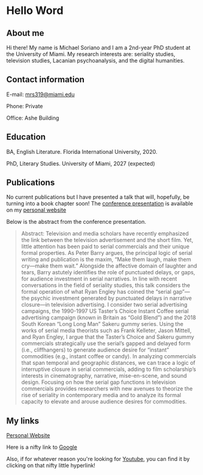 # Hello Word

## About me 

Hi there! My name is Michael Soriano and I am a 2nd-year PhD student at the University of Miami. My research interests are: seriality studies, television studies, Lacanian psychoanalysis, and the digital humanities. 

## Contact information

E-mail: mrs319@miami.edu

Phone: Private

Office: Ashe Building

## Education 

BA, English Literature. Florida International University, 2020.

PhD, Literary Studies. University of Miami, 2027 (expected)

## Publications 

No current publications but I have presented a talk that will, hopefully, be turning into a book chapter soon! The [conference presentation](https://michaelsoriano.net/talks/2022-11-05-talk-1) is available on my [personal website](michaelsoriano.net)

Below is the abstract from the conference presentation. 

> Abstract: Television and media scholars have recently emphasized the link between the television advertisement and the short film. Yet, little attention has been paid to serial commercials and their unique formal properties. As Peter Barry argues, the principal logic of serial writing and publication is the maxim, “Make them laugh, make them cry—make them wait.” Alongside the affective domain of laughter and tears, Barry astutely identifies the role of punctuated delays, or gaps, for audience investment in serial narratives. In line with recent conversations in the field of seriality studies, this talk considers the formal operation of what Ryan Engley has coined the “serial gap”—the psychic investment generated by punctuated delays in narrative closure—in television advertising. I consider two serial advertising campaigns, the 1990-1997 US Taster’s Choice Instant Coffee serial advertising campaign (known in Britain as “Gold Blend”) and the 2018 South Korean “Long Long Man” Sakeru gummy series. Using the works of serial media theorists such as Frank Kelleter, Jason Mittell, and Ryan Engley, I argue that the Taster’s Choice and Sakeru gummy commercials strategically use the serial’s gapped and delayed form (i.e., cliffhangers) to generate audience desire for “instant” commodities (e.g., instant coffee or candy). In analyzing commercials that span temporal and geographic distances, we can trace a logic of interruptive closure in serial commercials, adding to film scholarship’s interests in cinematography, narrative, mise-en-scene, and sound design. Focusing on how the serial gap functions in television commercials provides researchers with new avenues to theorize the rise of seriality in contemporary media and to analyze its formal capacity to elevate and arouse audience desires for commodities.

## My links 

[Personal Website](michaelsoriano.net)

Here is a nifty link to [Google](google.com)

Also, if for whatever reason you're looking for [Youtube](https://www.youtube.com/watch?v=dQw4w9WgXcQ), you can find it by clicking on that nifty little hyperlink!
